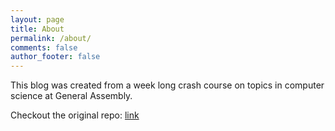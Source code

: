 ```yaml
---
layout: page
title: About
permalink: /about/
comments: false
author_footer: false
---
```


This blog was created from a week long crash course on topics in computer science at General Assembly.

Checkout the original repo: [link](https://github.com/ga-wdi-boston/wdi_11_cs_topics)
